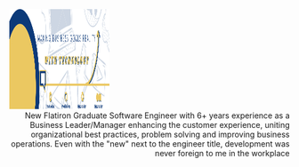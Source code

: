 <div>
  <div align="left">
    <a href="https://linkedin/in/noahaklem"><img alt="Picture of Noah A Klem" src="public/Banner.png" style="width: 180px; height: 180px;">
    </a>
  </div>
  <div align="right">
    New Flatiron Graduate Software Engineer with 6+ years experience as a Business Leader/Manager enhancing the customer experience, uniting organizational best practices, problem solving and improving business operations. Even with the "new" next to the engineer title, development was never foreign to me in the workplace
  </div>
</div>
  


<!--
**noahaklem/noahaklem** is a ✨ _special_ ✨ repository because its `README.md` (this file) appears on your GitHub profile.

Here are some ideas to get you started:

- 🔭 I’m currently working on ...
- 🌱 I’m currently learning ...
- 👯 I’m looking to collaborate on ...
- 🤔 I’m looking for help with ...
- 💬 Ask me about ...
- 📫 How to reach me: ...
- 😄 Pronouns: ...
- ⚡ Fun fact: ...
-->
